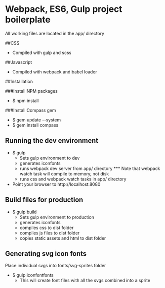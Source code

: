 # Webpack, ES6, Gulp project boilerplate

All working files are located in the app/ directory

##CSS
- Compiled with gulp and scss

##Javascript
- Compiled with webpack and babel loader

##Installation

###Install NPM packages
- $ npm install

###Install Compass gem
- $ gem update --system
- $ gem install compass

## Running the dev environment
- $ gulp
	* Sets gulp environment to dev
	* generates iconfonts
	* runs webpack dev server from app/ directory
		*** Note that webpack watch task will compile to memory, not disk
	* runs css and webpack watch tasks in app/ directory
- Point your browser to http://localhost:8080

## Build files for production
- $ gulp build
	* Sets gulp environment to production
	* generates iconfonts
	* compiles css to dist folder
	* compiles js files to dist folder
	* copies static assets and html to dist folder

## Generating svg icon fonts
Place individual svgs into fonts/svg-sprites folder
- $ gulp iconfontfonts
	* This will create font files with all the svgs combined into a sprite







